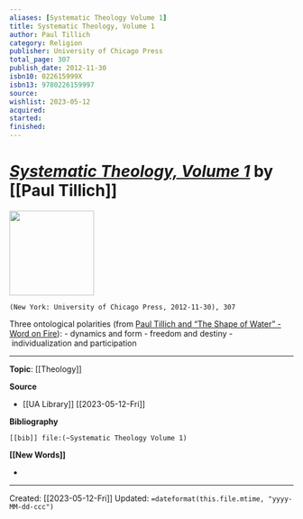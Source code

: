 ```yaml
---
aliases: [Systematic Theology Volume 1]
title: Systematic Theology, Volume 1
author: Paul Tillich
category: Religion
publisher: University of Chicago Press
total_page: 307
publish_date: 2012-11-30
isbn10: 022615999X
isbn13: 9780226159997
source: 
wishlist: 2023-05-12
acquired: 
started: 
finished: 
---
```

# *[Systematic Theology, Volume 1]()* by [[Paul Tillich]]

<img src="http://books.google.com/books/content?id=fNYnAgAAQBAJ&printsec=frontcover&img=1&zoom=1&edge=curl&source=gbs_api" width=150>

`(New York: University of Chicago Press, 2012-11-30), 307`


Three ontological polarities (from [Paul Tillich and “The Shape of Water” - Word on Fire](https://www.wordonfire.org/articles/barron/paul-tillich-and-the-shape-of-water/)):
- dynamics and form
- freedom and destiny
- individualization and participation


--- 
**Topic**: [[Theology]]

**Source**
- [[UA Library]] [[2023-05-12-Fri]]

**Bibliography**

```query
[[bib]] file:(~Systematic Theology Volume 1)
```
 

**[[New Words]]**

- 

---
Created: [[2023-05-12-Fri]]
Updated: `=dateformat(this.file.mtime, "yyyy-MM-dd-ccc")`